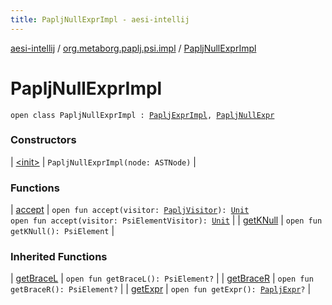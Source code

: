 ```yaml
---
title: PapljNullExprImpl - aesi-intellij
---
```


[aesi-intellij](../../index.html) / [org.metaborg.paplj.psi.impl](../index.html) / [PapljNullExprImpl](.)

# PapljNullExprImpl

`open class PapljNullExprImpl : `[`PapljExprImpl`](../-paplj-expr-impl/index.html)`, `[`PapljNullExpr`](../../org.metaborg.paplj.psi/-paplj-null-expr/index.html)

### Constructors

| [&lt;init&gt;](-init-.html) | `PapljNullExprImpl(node: ASTNode)` |

### Functions

| [accept](accept.html) | `open fun accept(visitor: `[`PapljVisitor`](../../org.metaborg.paplj.psi/-paplj-visitor/index.html)`): `[`Unit`](https://kotlinlang.org/api/latest/jvm/stdlib/kotlin/-unit/index.html)<br>`open fun accept(visitor: PsiElementVisitor): `[`Unit`](https://kotlinlang.org/api/latest/jvm/stdlib/kotlin/-unit/index.html) |
| [getKNull](get-k-null.html) | `open fun getKNull(): PsiElement` |

### Inherited Functions

| [getBraceL](../-paplj-expr-impl/get-brace-l.html) | `open fun getBraceL(): PsiElement?` |
| [getBraceR](../-paplj-expr-impl/get-brace-r.html) | `open fun getBraceR(): PsiElement?` |
| [getExpr](../-paplj-expr-impl/get-expr.html) | `open fun getExpr(): `[`PapljExpr`](../../org.metaborg.paplj.psi/-paplj-expr/index.html)`?` |

